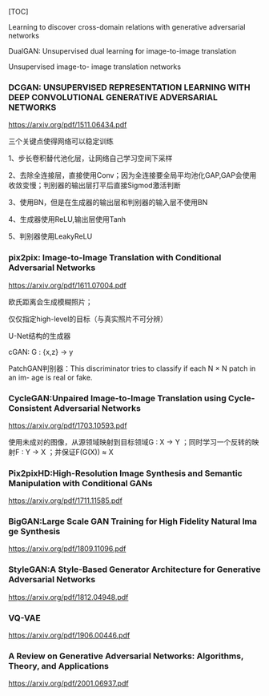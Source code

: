 

[TOC]



Learning to discover cross-domain relations with generative adversarial networks

DualGAN: Unsupervised dual learning for image-to-image translation 

Unsupervised image-to- image translation networks

### DCGAN: UNSUPERVISED REPRESENTATION LEARNING WITH DEEP CONVOLUTIONAL GENERATIVE ADVERSARIAL NETWORKS

https://arxiv.org/pdf/1511.06434.pdf	

三个关键点使得网络可以稳定训练

1、步长卷积替代池化层，让网络自己学习空间下采样

2、去除全连接层，直接使用Conv；因为全连接要全局平均池化GAP,GAP会使用收敛变慢；判别器的输出层打平后直接Sigmod激活判断

3、使用BN，但是在生成器的输出层和判别器的输入层不使用BN

4、生成器使用ReLU,输出层使用Tanh

5、判别器使用LeakyReLU



### pix2pix: Image-to-Image Translation with Conditional Adversarial Networks

 <https://arxiv.org/pdf/1611.07004.pdf>

欧氏距离会生成模糊照片；

仅仅指定high-level的目标（与真实照片不可分辨）

U-Net结构的生成器

cGAN:  G : {x,z} → y 



PatchGAN判别器：This discriminator tries to classify if each N × N patch in an im- age is real or fake.  



### CycleGAN:Unpaired Image-to-Image Translation using Cycle-Consistent Adversarial Networks

<https://arxiv.org/pdf/1703.10593.pdf>

使用未成对的图像，从源领域映射到目标领域G : X → Y ；同时学习一个反转的映射F : Y → X  ；并保证F(G(X)) ≈ X 



### Pix2pixHD:High-Resolution Image Synthesis and Semantic Manipulation with Conditional GANs

<https://arxiv.org/pdf/1711.11585.pdf>



### BigGAN:Large Scale GAN Training for High Fidelity Natural Image Synthesis

<https://arxiv.org/pdf/1809.11096.pdf>



### StyleGAN:A Style-Based Generator Architecture for Generative Adversarial Networks

<https://arxiv.org/pdf/1812.04948.pdf>



### VQ-VAE 

https://arxiv.org/pdf/1906.00446.pdf



### A Review on Generative Adversarial Networks: Algorithms, Theory, and Applications

<https://arxiv.org/pdf/2001.06937.pdf>